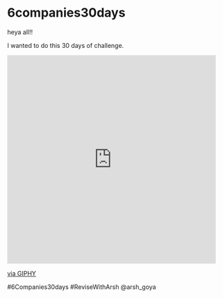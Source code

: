# 6companies30days

heya all!!

I wanted to do this 30 days of challenge.

<iframe src="https://giphy.com/embed/RJzv5gG13bFsER317k" width="480" height="480" frameBorder="0" class="giphy-embed" allowFullScreen></iframe><p><a href="https://giphy.com/gifs/Fuzzballs-cute-kawaii-fuzzballs-RJzv5gG13bFsER317k">via GIPHY</a></p>

 #6Companies30days
 #ReviseWithArsh @arsh_goya
